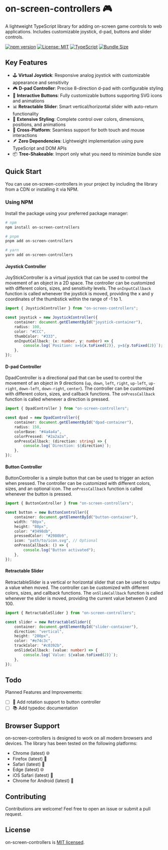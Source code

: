 # on-screen-controllers 🎮

A lightweight TypeScript library for adding on-screen game controls to web applications. Includes customizable joystick, d-pad, buttons and slider controls.

[![npm version](https://badge.fury.io/js/on-screen-controllers.svg)](https://www.npmjs.com/package/on-screen-controllers)
[![License: MIT](https://img.shields.io/badge/License-MIT-yellow.svg)](https://opensource.org/licenses/MIT)
[![TypeScript](https://img.shields.io/badge/TypeScript-4.9+-blue.svg)](https://www.typescriptlang.org/)
[![Bundle Size](https://img.shields.io/bundlephobia/minzip/on-screen-controllers)](https://bundlephobia.com/package/on-screen-controllers)

## Key Features

- 🕹️ **Virtual Joystick**: Responsive analog joystick with customizable appearance and sensitivity
- 🎮 **D-pad Controller**: Precise 8-direction d-pad with configurable styling
- 🔘 **Interactive Buttons**: Fully customizable buttons supporting SVG icons and animations
- 📊 **Retractable Slider**: Smart vertical/horizontal slider with auto-return functionality
- 🎨 **Extensive Styling**: Complete control over colors, dimensions, positions, and animations
- 📱 **Cross-Platform**: Seamless support for both touch and mouse interactions
- 🪶 **Zero Dependencies**: Lightweight implementation using pure TypeScript and DOM APIs
- 📦 **Tree-Shakeable**: Import only what you need to minimize bundle size

## Quick Start

You can use on-screen-controllers in your project by including the library from a CDN or installing it via NPM.

### Using NPM

Install the package using your preferred package manager:

```bash
# npm
npm install on-screen-controllers

# pnpm
pnpm add on-screen-controllers

# yarn
yarn add on-screen-controllers
```

#### Joystick Controller

JoyStickController is a virtual joystick that can be used to control the movement of an object in a 2D space. The controller can be customized with different colors, sizes, and sensitivity levels. The `onInputCallback` function is called whenever the joystick is moved, providing the x and y coordinates of the thumbstick within the range of -1 to 1.

```typescript
import { JoystickController } from "on-screen-controllers";

const joystick = new JoystickController({
	container: document.getElementById("joystick-container"),
	radius: 100,
	color: "#CCC",
	thumbColor: "#333",
	onInputCallback: (x: number, y: number) => {
		console.log(`Position: x=${x.toFixed(2)}, y=${y.toFixed(2)}`);
	},
});
```

#### D-pad Controller

DpadController is a directional pad that can be used to control the movement of an object in 9 directions (`up`, `down`, `left`, `right`, `up-left`, `up-right`, `down-left`, `down-right`, `center`). The controller can be customized with different colors, sizes, and callback functions. The `onPressCallback` function is called whenever a direction is pressed.

```typescript
import { DpadController } from "on-screen-controllers";

const dpad = new DpadController({
	container: document.getElementById("dpad-container"),
	radius: 150,
	colorBase: "#4a4a4a",
	colorPressed: "#2a2a2a",
	onPressCallback: (direction: string) => {
		console.log(`Direction: ${direction}`);
	},
});
```

#### Button Controller

ButtonController is a simple button that can be used to trigger an action when pressed. The controller can be customized with different colors, sizes, and an optional icon. The `onPressCallback` function is called whenever the button is pressed.

```typescript
import { ButtonController } from "on-screen-controllers";

const button = new ButtonController({
	container: document.getElementById("button-container"),
	width: "80px",
	height: "80px",
	color: "#3498db",
	pressedColor: "#2980b9",
	icon: "path/to/icon.svg", // Optional
	onPressCallback: () => {
		console.log("Button activated");
	},
});
```

#### Retractable Slider

RetractableSlider is a vertical or horizontal slider that can be used to outpu a value when moved. The controller can be customized with different colors, sizes, and callback functions. The `onSlideCallback` function is called whenever the slider is moved, providing the current value between 0 and 100.

```typescript
import { RetractableSlider } from "on-screen-controllers";

const slider = new RetractableSlider({
	container: document.getElementById("slider-container"),
	direction: "vertical",
	height: "200px",
	color: "#e74c3c",
	trackColor: "#c0392b",
	onSlideCallback: (value: number) => {
		console.log(`Value: ${value.toFixed(2)}`);
	},
});
```

## Todo

Planned Features and Improvements:

- [ ] 🔄 Add rotation support to button controller
- [ ] 📚 Add typedoc documentation

## Browser Support

on-screen-controllers is designed to work on all modern browsers and devices. The library has been tested on the following platforms:

- Chrome (latest) 🌐
- Firefox (latest) 🦊
- Safari (latest) 🧭
- Edge (latest) 🌐
- iOS Safari (latest) 📱
- Chrome for Android (latest) 📱

## Contributing

Contributions are welcome! Feel free to open an issue or submit a pull request.

## License

on-screen-controllers is [MIT licensed](LICENSE).
